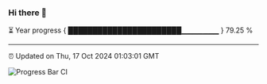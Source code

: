 ### Hi there 👋

⏳ Year progress { ███████████████████████▁▁▁▁▁▁▁ } 79.25 %

---

⏰ Updated on Thu, 17 Oct 2024 01:03:01 GMT

![Progress Bar CI](https://github.com/liununu/liununu/workflows/Progress%20Bar%20CI/badge.svg)
